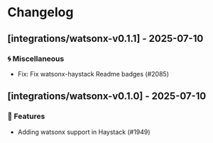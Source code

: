 # Changelog

## [integrations/watsonx-v0.1.1] - 2025-07-10

### 🌀 Miscellaneous

- Fix: Fix watsonx-haystack Readme badges (#2085)

## [integrations/watsonx-v0.1.0] - 2025-07-10

### 🚀 Features

- Adding watsonx support in Haystack (#1949)

<!-- generated by git-cliff -->
